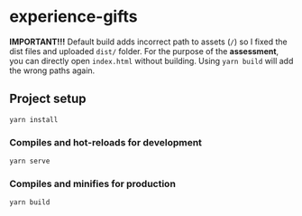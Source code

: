 # experience-gifts

**IMPORTANT!!!** Default build adds incorrect path to assets (`/`) so I fixed the dist files and uploaded `dist/` folder.
For the purpose of the **assessment**, you can directly open `index.html` without building. Using `yarn build` will add the wrong paths again.

## Project setup
```
yarn install
```

### Compiles and hot-reloads for development
```
yarn serve
```

### Compiles and minifies for production
```
yarn build
```



